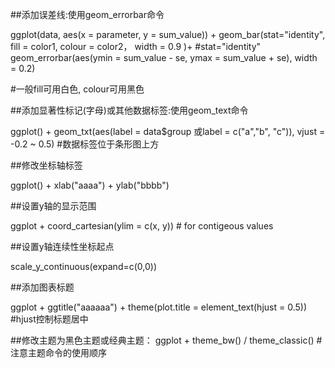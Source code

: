 ##添加误差线:使用geom_errorbar命令

ggplot(data, aes(x = parameter, y = sum_value)) +
    geom_bar(stat="identity", fill = color1, colour = color2， width = 0.9 )+   #stat="identity"
    geom_errorbar(aes(ymin = sum_value - se, ymax = sum_value + se), width = 0.2)

#一般fill可用白色, colour可用黑色


##添加显著性标记(字母)或其他数据标签:使用geom_text命令

ggplot() + geom_txt(aes(label = data$group 或label = c("a","b", "c")), vjust = -0.2 ~ 0.5)
#数据标签位于条形图上方


##修改坐标轴标签

ggplot() + xlab("aaaa") + ylab("bbbb")



##设置y轴的显示范围

ggplot + coord_cartesian(ylim = c(x, y))   # for contigeous values


##设置y轴连续性坐标起点

scale_y_continuous(expand=c(0,0))


##添加图表标题

ggplot + ggtitle("aaaaaa") + theme(plot.title = element_text(hjust = 0.5))  #hjust控制标题居中


##修改主题为黑色主题或经典主题：
ggplot + theme_bw() / theme_classic()
#注意主题命令的使用顺序

